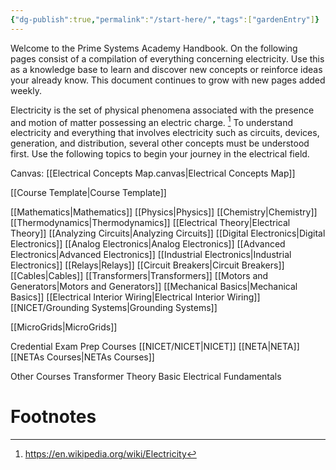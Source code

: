 ```yaml
---
{"dg-publish":true,"permalink":"/start-here/","tags":["gardenEntry"]}
---
```



Welcome to the Prime Systems Academy Handbook. On the following pages consist of a compilation of everything concerning electricity. Use this as a knowledge base to learn and discover new concepts or reinforce ideas your already know. This document continues to grow with new pages added weekly. 

Electricity is the set of physical phenomena associated with the presence and motion of matter possessing an electric charge. [^1] To understand electricity and everything that involves electricity such as circuits, devices, generation, and distribution, several other concepts must be understood first. Use the following topics to begin your journey in the electrical field. 

Canvas: [[Electrical Concepts Map.canvas|Electrical Concepts Map]]

[[Course Template\|Course Template]]

[[Mathematics\|Mathematics]]
[[Physics\|Physics]]
[[Chemistry\|Chemistry]]
[[Thermodynamics\|Thermodynamics]]
[[Electrical Theory\|Electrical Theory]]
[[Analyzing Circuits\|Analyzing Circuits]]
[[Digital Electronics\|Digital Electronics]]
[[Analog Electronics\|Analog Electronics]]
[[Advanced Electronics\|Advanced Electronics]]
[[Industrial Electronics\|Industrial Electronics]]
[[Relays\|Relays]]
[[Circuit Breakers\|Circuit Breakers]]
[[Cables\|Cables]]
[[Transformers\|Transformers]]
[[Motors and Generators\|Motors and Generators]]
[[Mechanical Basics\|Mechanical Basics]]
[[Electrical Interior Wiring\|Electrical Interior Wiring]]
[[NICET/Grounding Systems\|Grounding Systems]]

[[MicroGrids\|MicroGrids]]

Credential Exam Prep Courses
[[NICET/NICET\|NICET]]
[[NETA\|NETA]]
[[NETAs Courses\|NETAs Courses]]

Other Courses
Transformer Theory
Basic Electrical Fundamentals
# Footnotes

[^1]: https://en.wikipedia.org/wiki/Electricity
